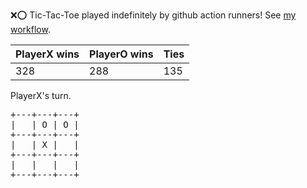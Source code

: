 :x::o: Tic-Tac-Toe played indefinitely by github action runners! See [my workflow](.github/workflows/play.yaml).

|PlayerX wins|PlayerO wins|Ties|
|-|-|-|
|328|288|135|

PlayerX's turn.

<pre>
+---+---+---+
|   | O | O |
+---+---+---+
|   | X |   |
+---+---+---+
|   |   |   |
+---+---+---+
</pre>